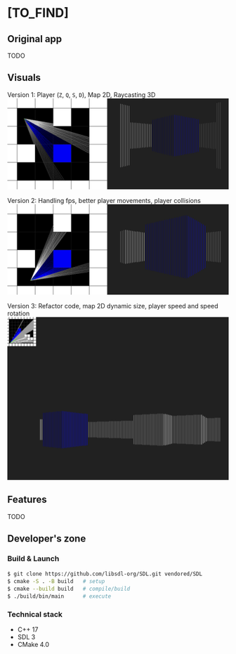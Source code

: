 # [TO_FIND]

## Original app

TODO

## Visuals

Version 1: Player (`Z`, `Q`, `S`, `D`), Map 2D, Raycasting 3D
![screenshot-1](/visuals/1.png)

Version 2: Handling fps, better player movements, player collisions
![screenshot-2](/visuals/2.png)

Version 3: Refactor code, map 2D dynamic size, player speed and speed rotation
![screenshot-2](/visuals/3.png)

## Features

TODO

## Developer's zone

### Build & Launch

```zsh
$ git clone https://github.com/libsdl-org/SDL.git vendored/SDL
$ cmake -S . -B build   # setup
$ cmake --build build   # compile/build
$ ./build/bin/main      # execute
```

### Technical stack

- C++ 17
- SDL 3
- CMake 4.0
